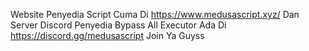 Website Penyedia Script Cuma Di https://www.medusascript.xyz/
Dan Server Discord Penyedia Bypass All Executor Ada Di https://discord.gg/medusascript Join Ya Guyss
